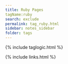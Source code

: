 ```yaml
---
title: Ruby Pages 
tagName:ruby 
search: exclude
permalink: tag_ruby.html
sidebar: notes_sidebar
folder: tags
---
```

{% include taglogic.html %}

{% include links.html %}
